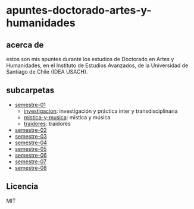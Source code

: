 # apuntes-doctorado-artes-y-humanidades

## acerca de

estos son mis apuntes durante los estudios de Doctorado en Artes y Humanidades, en el Instituto de Estudios Avanzados, de la Universidad de Santiago de Chile (IDEA USACH).

## subcarpetas

- [semestre-01](./semestre-01/)
  - [investigacion](./semestre-01/investigacion): investigación y práctica inter y transdisciplinaria
  - [mistica-y-musica](./semestre-01/mistica-y-musica): mística y música
  - [traidores](./semestre-01/traidores): traidores
- [semestre-02](semestre-02)
- [semestre-03](semestre-03)
- [semestre-04](semestre-04)
- [semestre-05](semestre-05)
- [semestre-06](semestre-06)
- [semestre-07](semestre-07)
- [semestre-08](semestre-08)

## Licencia

MIT
